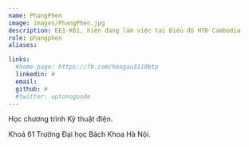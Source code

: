 ```yaml
---
name: PhangPhen
image: images/PhangPhen.jpg
description: EE1-K61, hiện đang làm việc tại Điều độ HTĐ Cambodia
role: phangphen
aliases:

links:
  #home-page: https://fb.com/heogau3110btp
  linkedin: #
  email: 
  github: #
  #twitter: uptonogoode
---
```


Học chương trình Kỹ thuật điện.

Khoá 61 Trường Đại học Bách Khoa Hà Nội.
